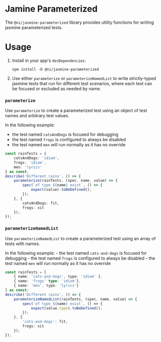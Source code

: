 # Jamine Parameterized

The `@ni/jasmine-parameterized` library provides utility functions for writing jasmine parameterized tests.

# Usage

1. Install in your app's `devDependencies`:

    ```
    npm install -D @ni/jasmine-parameterized
    ```

2. Use either `parameterize` or `parameterizeNamedList` to write strictly-typed jasmine tests that run for different test scenarios, where each test can be focused or excluded as needed by name.

### `parameterize`
Use `parameterize` to create a parameterized test using an object of test names and arbitrary test values.

In the following example:
 - the test named `catsAndDogs` is focused for debugging
 - the test named `frogs` is configured to always be disabled
 - the test named `men` will run normally as it has no override

```ts
const rainTests = {
    catsAndDogs: 'idiom',
    frogs: 'idiom',
    men: 'lyrics'
} as const;
describe('Different rains', () => {
    parameterize(rainTests, (spec, name, value) => {
        spec(`of type ${name} exist`, () => {
            expect(value).toBeDefined();
        });
    }, {
        catsAndDogs: fit,
        frogs: xit
    });
});
```

### `parameterizeNamedList`
Use `parameterizeNamedList` to create a parameterized test using an array of tests with names.

In the following example:
    - the test named `cats-and-dogs` is focused for debugging
    - the test named `frogs` is configured to always be disabled
    - the test named `men` will run normally as it has no override

```ts
const rainTests = [
    { name: 'cats-and-dogs', type: 'idiom' },
    { name: 'frogs' type: 'idiom'},
    { name: 'men', type: 'lyrics'}
] as const;
describe('Different rains', () => {
    parameterizeNamedList(rainTests, (spec, name, value) => {
        spec(`of type ${name} exist`, () => {
            expect(value.type).toBeDefined();
        });
    }, {
        'cats-and-dogs': fit,
        frogs: xit
    });
});
```
